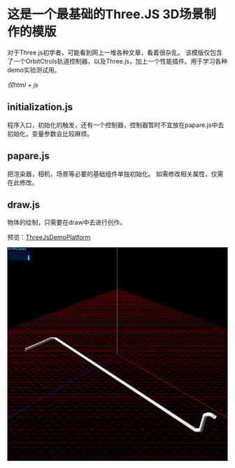 # 这是一个最基础的Three.JS 3D场景制作的模版


对于Three.js初学者，可能看到网上一堆各种文章，看着很杂乱。
该模版仅包含了一个OrbitCtrols轨道控制器，以及Three.js，加上一个性能插件。用于学习各种demo实验测试用。

*仅html + js*

## initialization.js

程序入口，初始化的触发，还有一个控制器，控制器暂时不宜放在papare.js中去初始化，变量参数会比较麻烦。

## papare.js

把渲染器，相机，场景等必要的基础组件单独初始化。 如需修改相关属性，仅需在此修改。

## draw.js

物体的绘制，只需要在draw中去进行创作。 

预览：[ThreeJsDemoPlatform](https://jaycethanks.github.io/demos/ThreeJsDemoPlatform/)

![](readme/a.jpg)
